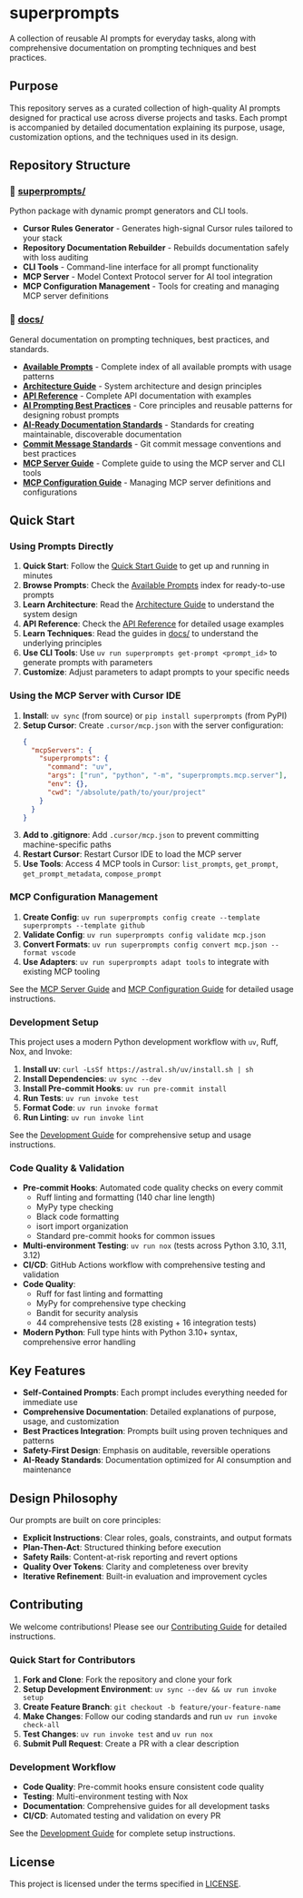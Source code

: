 # superprompts

A collection of reusable AI prompts for everyday tasks, along with comprehensive documentation on prompting techniques and best practices.

## Purpose

This repository serves as a curated collection of high-quality AI prompts designed for practical use across diverse projects and tasks. Each prompt is accompanied by detailed documentation explaining its purpose, usage, customization options, and the techniques used in its design.

## Repository Structure

### 📁 [superprompts/](superprompts/)
Python package with dynamic prompt generators and CLI tools.

- **Cursor Rules Generator** - Generates high-signal Cursor rules tailored to your stack
- **Repository Documentation Rebuilder** - Rebuilds documentation safely with loss auditing
- **CLI Tools** - Command-line interface for all prompt functionality
- **MCP Server** - Model Context Protocol server for AI tool integration
- **MCP Configuration Management** - Tools for creating and managing MCP server definitions

### 📁 [docs/](docs/)
General documentation on prompting techniques, best practices, and standards.

- **[Available Prompts](docs/available_prompts.md)** - Complete index of all available prompts with usage patterns
- **[Architecture Guide](docs/architecture_guide.md)** - System architecture and design principles
- **[API Reference](docs/api_reference.md)** - Complete API documentation with examples
- **[AI Prompting Best Practices](docs/ai_prompting_best_practices.md)** - Core principles and reusable patterns for designing robust prompts
- **[AI-Ready Documentation Standards](docs/ai_ready_documentation_standards.md)** - Standards for creating maintainable, discoverable documentation
- **[Commit Message Standards](docs/commit_message_standards.md)** - Git commit message conventions and best practices
- **[MCP Server Guide](docs/mcp_server_guide.md)** - Complete guide to using the MCP server and CLI tools
- **[MCP Configuration Guide](docs/mcp_configuration_guide.md)** - Managing MCP server definitions and configurations

## Quick Start

### Using Prompts Directly
1. **Quick Start**: Follow the [Quick Start Guide](docs/quick_start_guide.md) to get up and running in minutes
2. **Browse Prompts**: Check the [Available Prompts](docs/available_prompts.md) index for ready-to-use prompts
3. **Learn Architecture**: Read the [Architecture Guide](docs/architecture_guide.md) to understand the system design
4. **API Reference**: Check the [API Reference](docs/api_reference.md) for detailed usage examples
5. **Learn Techniques**: Read the guides in [docs/](docs/) to understand the underlying principles
6. **Use CLI Tools**: Use `uv run superprompts get-prompt <prompt_id>` to generate prompts with parameters
7. **Customize**: Adjust parameters to adapt prompts to your specific needs

### Using the MCP Server with Cursor IDE
1. **Install**: `uv sync` (from source) or `pip install superprompts` (from PyPI)
2. **Setup Cursor**: Create `.cursor/mcp.json` with the server configuration:
   ```json
   {
     "mcpServers": {
       "superprompts": {
         "command": "uv",
         "args": ["run", "python", "-m", "superprompts.mcp.server"],
         "env": {},
         "cwd": "/absolute/path/to/your/project"
       }
     }
   }
   ```
3. **Add to .gitignore**: Add `.cursor/mcp.json` to prevent committing machine-specific paths
4. **Restart Cursor**: Restart Cursor IDE to load the MCP server
5. **Use Tools**: Access 4 MCP tools in Cursor: `list_prompts`, `get_prompt`, `get_prompt_metadata`, `compose_prompt`

### MCP Configuration Management
1. **Create Config**: `uv run superprompts config create --template superprompts --template github`
2. **Validate Config**: `uv run superprompts config validate mcp.json`
3. **Convert Formats**: `uv run superprompts config convert mcp.json --format vscode`
4. **Use Adapters**: `uv run superprompts adapt tools` to integrate with existing MCP tooling

See the [MCP Server Guide](docs/mcp_server_guide.md) and [MCP Configuration Guide](docs/mcp_configuration_guide.md) for detailed usage instructions.

### Development Setup

This project uses a modern Python development workflow with `uv`, Ruff, Nox, and Invoke:

1. **Install uv**: `curl -LsSf https://astral.sh/uv/install.sh | sh`
2. **Install Dependencies**: `uv sync --dev`
3. **Install Pre-commit Hooks**: `uv run pre-commit install`
4. **Run Tests**: `uv run invoke test`
5. **Format Code**: `uv run invoke format`
6. **Run Linting**: `uv run invoke lint`

See the [Development Guide](docs/development_guide.md) for comprehensive setup and usage instructions.

### Code Quality & Validation

- **Pre-commit Hooks**: Automated code quality checks on every commit
  - Ruff linting and formatting (140 char line length)
  - MyPy type checking
  - Black code formatting
  - isort import organization
  - Standard pre-commit hooks for common issues
- **Multi-environment Testing**: `uv run nox` (tests across Python 3.10, 3.11, 3.12)
- **CI/CD**: GitHub Actions workflow with comprehensive testing and validation
- **Code Quality**:
  - Ruff for fast linting and formatting
  - MyPy for comprehensive type checking
  - Bandit for security analysis
  - 44 comprehensive tests (28 existing + 16 integration tests)
- **Modern Python**: Full type hints with Python 3.10+ syntax, comprehensive error handling

## Key Features

- **Self-Contained Prompts**: Each prompt includes everything needed for immediate use
- **Comprehensive Documentation**: Detailed explanations of purpose, usage, and customization
- **Best Practices Integration**: Prompts built using proven techniques and patterns
- **Safety-First Design**: Emphasis on auditable, reversible operations
- **AI-Ready Standards**: Documentation optimized for AI consumption and maintenance

## Design Philosophy

Our prompts are built on core principles:
- **Explicit Instructions**: Clear roles, goals, constraints, and output formats
- **Plan-Then-Act**: Structured thinking before execution
- **Safety Rails**: Content-at-risk reporting and revert options
- **Quality Over Tokens**: Clarity and completeness over brevity
- **Iterative Refinement**: Built-in evaluation and improvement cycles

## Contributing

We welcome contributions! Please see our [Contributing Guide](docs/contributing_guide.md) for detailed instructions.

### Quick Start for Contributors
1. **Fork and Clone**: Fork the repository and clone your fork
2. **Setup Development Environment**: `uv sync --dev && uv run invoke setup`
3. **Create Feature Branch**: `git checkout -b feature/your-feature-name`
4. **Make Changes**: Follow our coding standards and run `uv run invoke check-all`
5. **Test Changes**: `uv run invoke test` and `uv run nox`
6. **Submit Pull Request**: Create a PR with a clear description

### Development Workflow
- **Code Quality**: Pre-commit hooks ensure consistent code quality
- **Testing**: Multi-environment testing with Nox
- **Documentation**: Comprehensive guides for all development tasks
- **CI/CD**: Automated testing and validation on every PR

See the [Development Guide](docs/development_guide.md) for complete setup instructions.

## License

This project is licensed under the terms specified in [LICENSE](LICENSE).
